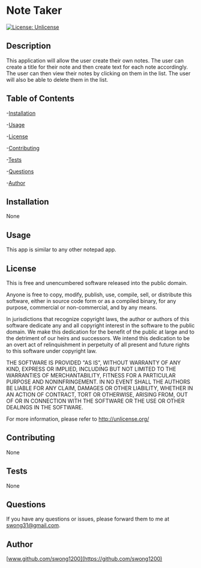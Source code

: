 # Note Taker
[![License: Unlicense](https://img.shields.io/badge/license-Unlicense-blue.svg)](http://unlicense.org/)
## Description
This application will allow the user create their own notes.  The user can create a title for their note and then create text for each note accordingly.  The user can then view their notes by clicking on them in the list.  The user will also be able to delete them in the list.
## Table of Contents
-[Installation](#installation)

-[Usage](#usage)

-[License](#license)

-[Contributing](#contributing)

-[Tests](#tests)

-[Questions](#questions)

-[Author](#author)
## Installation
None
## Usage
This app is similar to any other notepad app.
## License
This is free and unencumbered software released into the public domain.

Anyone is free to copy, modify, publish, use, compile, sell, or
distribute this software, either in source code form or as a compiled
binary, for any purpose, commercial or non-commercial, and by any
means.

In jurisdictions that recognize copyright laws, the author or authors
of this software dedicate any and all copyright interest in the
software to the public domain. We make this dedication for the benefit
of the public at large and to the detriment of our heirs and
successors. We intend this dedication to be an overt act of
relinquishment in perpetuity of all present and future rights to this
software under copyright law.

THE SOFTWARE IS PROVIDED "AS IS", WITHOUT WARRANTY OF ANY KIND,
EXPRESS OR IMPLIED, INCLUDING BUT NOT LIMITED TO THE WARRANTIES OF
MERCHANTABILITY, FITNESS FOR A PARTICULAR PURPOSE AND NONINFRINGEMENT.
IN NO EVENT SHALL THE AUTHORS BE LIABLE FOR ANY CLAIM, DAMAGES OR
OTHER LIABILITY, WHETHER IN AN ACTION OF CONTRACT, TORT OR OTHERWISE,
ARISING FROM, OUT OF OR IN CONNECTION WITH THE SOFTWARE OR THE USE OR
OTHER DEALINGS IN THE SOFTWARE.

For more information, please refer to <http://unlicense.org/>
## Contributing
None
## Tests
None
## Questions
If you have any questions or issues, please forward them to me at swong31@gmail.com.
## Author
[www.github.com/swong1200](https://github.com/swong1200)
  